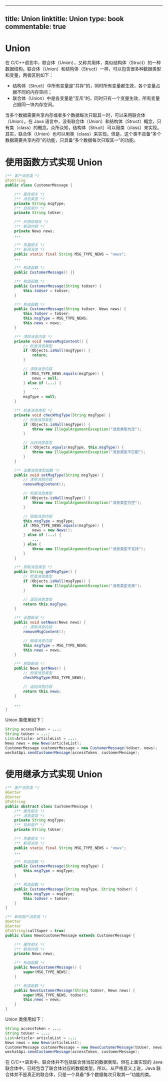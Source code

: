 
---
title: Union
linktitle: Union
type: book
commentable: true
---

# Union

在 C/C++语言中，联合体（Union），又称共用体，类似结构体（Struct）的一种数据结构。联合体（Union）和结构体（Struct）一样，可以包含很多种数据类型和变量，两者区别如下：

- 结构体（Struct）中所有变量是“共存”的，同时所有变量都生效，各个变量占据不同的内存空间；
- 联合体（Union）中是各变量是“互斥”的，同时只有一个变量生效，所有变量占据同一块内存空间。

当多个数据需要共享内存或者多个数据每次只取其一时，可以采用联合体（Union）。在 Java 语言中，没有联合体（Union）和结构体（Struct）概念，只有类（class）的概念。众所众知，结构体（Struct）可以用类（class）来实现。其实，联合体（Union）也可以用类（class）来实现。但是，这个类不具备“多个数据需要共享内存”的功能，只具备“多个数据每次只取其一”的功能。

# 使用函数方式实现 Union

```java
/** 客户消息类 */
@ToString
public class CustomerMessage {

    /** 属性相关 */
    /** 消息类型 */
    private String msgType;
    /** 目标用户 */
    private String toUser;

    /** 共用体相关 */
    /** 新闻内容 */
    private News news;
    ...

    /** 常量相关 */
    /** 新闻消息 */
    public static final String MSG_TYPE_NEWS = "news";
    ...

    /** 构造函数 */
    public CustomerMessage() {}

    /** 构造函数 */
    public CustomerMessage(String toUser) {
        this.toUser = toUser;
    }

    /** 构造函数 */
    public CustomerMessage(String toUser, News news) {
        this.toUser = toUser;
        this.msgType = MSG_TYPE_NEWS;
        this.news = news;
    }

    /** 清除消息内容 */
    private void removeMsgContent() {
        // 检查消息类型
        if (Objects.isNull(msgType)) {
            return;
        }

        // 清除消息内容
        if (MSG_TYPE_NEWS.equals(msgType)) {
            news = null;
        } else if (...) {
            ...
        }
        msgType = null;
    }

    /** 检查消息类型 */
    private void checkMsgType(String msgType) {
        // 检查消息类型
        if (Objects.isNull(msgType)) {
            throw new IllegalArgumentException("消息类型为空");
        }

        // 比较消息类型
        if (!Objects.equals(msgType, this.msgType)) {
            throw new IllegalArgumentException("消息类型不匹配");
        }
    }

    /** 设置消息类型函数 */
    public void setMsgType(String msgType) {
        // 清除消息内容
        removeMsgContent();

        // 检查消息类型
        if (Objects.isNull(msgType)) {
            throw new IllegalArgumentException("消息类型为空");
        }

        // 赋值消息内容
        this.msgType = msgType;
        if (MSG_TYPE_NEWS.equals(msgType)) {
            news = new News();
        } else if (...) {
            ...
        } else {
            throw new IllegalArgumentException("消息类型不支持");
        }
    }

    /** 获取消息类型 */
    public String getMsgType() {
        // 检查消息类型
        if (Objects.isNull(msgType)) {
            throw new IllegalArgumentException("消息类型无效");
        }

        // 返回消息类型
        return this.msgType;
    }

    /** 设置新闻 */
    public void setNews(News news) {
        // 清除消息内容
        removeMsgContent();

        // 赋值消息内容
        this.msgType = MSG_TYPE_NEWS;
        this.news = news;
    }

    /** 获取新闻 */
    public News getNews() {
        // 检查消息类型
        checkMsgType(MSG_TYPE_NEWS);

        // 返回消息内容
        return this.news;
    }

    ...
}
```

Union 类使用如下：

```java
String accessToken = ...;
String toUser = ...;
List<Article> articleList = ...;
News news = new News(articleList);
CustomerMessage customerMessage = new CustomerMessage(toUser, news);
wechatApi.sendCustomerMessage(accessToken, customerMessage);
```

# 使用继承方式实现 Union

```java
/** 客户消息类 */
@Getter
@Setter
@ToString
public abstract class CustomerMessage {
    /** 属性相关 */
    /** 消息类型 */
    private String msgType;
    /** 目标用户 */
    private String toUser;

    /** 常量相关 */
    /** 新闻消息 */
    public static final String MSG_TYPE_NEWS = "news";
    ...

    /** 构造函数 */
    public CustomerMessage(String msgType) {
        this.msgType = msgType;
    }

    /** 构造函数 */
    public CustomerMessage(String msgType, String toUser) {
        this.msgType = msgType;
        this.toUser = toUser;
    }
}

/** 新闻客户消息类 */
@Getter
@Setter
@ToString(callSuper = true)
public class NewsCustomerMessage extends CustomerMessage {

    /** 属性相关 */
    /** 新闻内容 */
    private News news;

    /** 构造函数 */
    public NewsCustomerMessage() {
        super(MSG_TYPE_NEWS);
    }

    /** 构造函数 */
    public NewsCustomerMessage(String toUser, News news) {
        super(MSG_TYPE_NEWS, toUser);
        this.news = news;
    }
}
```

Union 类使用如下：

```java
String accessToken = ...;
String toUser = ...;
List<Article> articleList = ...;
News news = new News(articleList);
CustomerMessage customerMessage = new NewsCustomerMessage(toUser, news);
wechatApi.sendCustomerMessage(accessToken, customerMessage);
```

在 C/C++语言中，联合体并不包括联合体当前的数据类型。但在上面实现的 Java 联合体中，已经包含了联合体对应的数据类型。所以，从严格意义上说，Java 联合体并不是真正的联合体，只是一个具备“多个数据每次只取其一”功能的类。

    